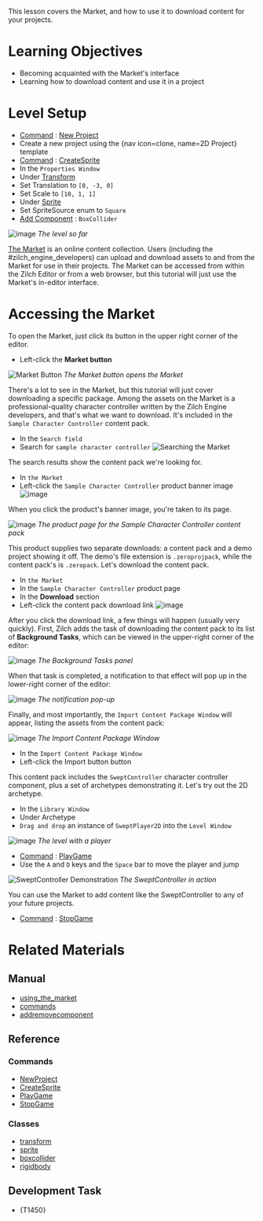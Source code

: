This lesson covers the Market, and how to use it to download content for your projects.

 #  Learning Objectives

- Becoming acquainted with the Market's interface
- Learning how to download content and use it in a project

 #  Level Setup

- [Command](../../zilchmanual/editor/editorcommands/commands.md) : [New Project](../../../code_reference/command_reference.md#newproject)
 - Create a new project using the {nav icon=clone, name=2D Project} template
- [Command](../../zilchmanual/editor/editorcommands/commands.md) : [CreateSprite](../../../code_reference/command_reference.md#createsprite)
- In the `Properties Window`
 - Under [Transform](../../../code_reference/class_reference/transform.md)
  - Set Translation  to `[0, -3, 0]`
  - Set Scale  to `[10, 1, 1]`
 - Under [Sprite](../../../code_reference/class_reference/sprite.md)
  - Set SpriteSource enum to `Square`
 - [Add Component](../../zilchmanual/editor/addremovecomponent.md) : `BoxCollider`



![image](https://raw.githubusercontent.com/ZilchEngine/ZilchFiles/master/doc_files/101883.png) *The level so far*


[The Market](../../zilchmanual/editor/using_the_market.md) is an online content collection. Users (including the #zilch_engine_developers) can upload and download assets to and from the Market for use in their projects. The Market can be accessed from within the Zilch Editor or from a web browser, but this tutorial will just use the Market's in-editor interface.

 #  Accessing the Market

To open the Market, just click its button in the upper right corner of the editor.

- Left-click  the **Market button**


![Market Button](https://raw.githubusercontent.com/ZilchEngine/ZilchFiles/master/doc_files/100750.gif) *The Market button opens the Market*


There's a lot to see in the Market, but this tutorial will just cover downloading a specific package. Among the assets on the Market is a professional-quality character controller written by the Zilch Engine developers, and that's what we want to download. It's included in the `Sample Character Controller` content pack.

- In the `Search field`
 - Search for `sample character controller`
   ![Searching the Market](https://raw.githubusercontent.com/ZilchEngine/ZilchFiles/master/doc_files/101083.gif)

The search results show the content pack we're looking for.

- In `the Market`
 - Left-click  the `Sample Character Controller` product banner image
   ![image](https://raw.githubusercontent.com/ZilchEngine/ZilchFiles/master/doc_files/101085.png)

When you click the product's banner image, you're taken to its page.



![image](https://raw.githubusercontent.com/ZilchEngine/ZilchFiles/master/doc_files/101087.png) *The product page for the Sample Character Controller content pack*


This product supplies two separate downloads: a content pack and a demo project showing it off. The demo's file extension is `.zeroprojpack`, while the content pack's is `.zeropack`. Let's download the content pack.

- In `the Market`
 - In the `Sample Character Controller` product page
  - In the **Download** section
   - Left-click  the content pack download link
     ![image](https://raw.githubusercontent.com/ZilchEngine/ZilchFiles/master/doc_files/101095.png)

After you click the download link, a few things will happen (usually very quickly). First, Zilch adds the task of downloading the content pack to its list of **Background Tasks**, which can be viewed in the upper-right corner of the editor:


![image](https://raw.githubusercontent.com/ZilchEngine/ZilchFiles/master/doc_files/101098.png) *The Background Tasks panel*


When that task is completed, a notification to that effect will pop up in the lower-right corner of the editor:


![image](https://raw.githubusercontent.com/ZilchEngine/ZilchFiles/master/doc_files/101100.png) *The notification pop-up*


Finally, and most importantly, the `Import Content Package Window` will appear, listing the assets from the content pack:


![image](https://raw.githubusercontent.com/ZilchEngine/ZilchFiles/master/doc_files/101893.png) *The Import Content Package Window*


- In the `Import Content Package Window`
 - Left-click  the Import button button

This content pack includes the `SweptController` character controller component, plus a set of archetypes demonstrating it. Let's try out the 2D archetype.

- In the `Library Window`
 - Under Archetype 
  - `Drag and drop` an instance of `SweptPlayer2D` into the `Level Window`



![image](https://raw.githubusercontent.com/ZilchEngine/ZilchFiles/master/doc_files/101885.png) *The level with a player*


- [Command](../../zilchmanual/editor/editorcommands/commands.md) : [PlayGame](../../../code_reference/command_reference.md#playgame)
 - Use the `A` and `D` keys and the `Space` bar to move the player and jump



![SweptController Demonstration](https://raw.githubusercontent.com/ZilchEngine/ZilchFiles/master/doc_files/101887.gif) *The SweptController in action*


You can use the Market to add content like the SweptController to any of your future projects.

- [Command](../../zilchmanual/editor/editorcommands/commands.md) : [StopGame](../../../code_reference/command_reference.md#stopgame)

 #  Related Materials
 ##  Manual
- [using_the_market](../../zilchmanual/editor/using_the_market.md)
- [commands](../../zilchmanual/editor/editorcommands/commands.md)
- [addremovecomponent](../../zilchmanual/editor/addremovecomponent.md)
 ##  Reference
 ###  Commands
- [NewProject](../../../code_reference/command_reference.md#newproject)
- [CreateSprite](../../../code_reference/command_reference.md#createsprite)
- [PlayGame](../../../code_reference/command_reference.md#playgame)
- [StopGame](../../../code_reference/command_reference.md#stopgame)
 ###  Classes
- [transform](../../../code_reference/class_reference/transform.md)
- [sprite](../../../code_reference/class_reference/sprite.md)
- [boxcollider](../../../code_reference/class_reference/boxcollider.md)
- [rigidbody](../../../code_reference/class_reference/rigidbody.md)
 ##  Development Task
- {T1450}
 

 
